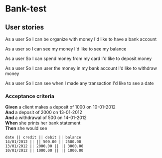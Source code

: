 # Bank-test

## User stories 

As a user
So I can be organize with money
I'd like to have a bank account

As a user so I can see my money
I'd like to see my balance

As a user
So I can spend money from my card
I'd like to deposit money

As a user
So I can user the money in my bank account
I'd like to withdraw money

As a user
So I can see when I made any transaction
I'd like to see a date

### Acceptance criteria

**Given** a client makes a deposit of 1000 on 10-01-2012  
**And** a deposit of 2000 on 13-01-2012  
**And** a withdrawal of 500 on 14-01-2012  
**When** she prints her bank statement  
**Then** she would see

```
date || credit || debit || balance
14/01/2012 || || 500.00 || 2500.00
13/01/2012 || 2000.00 || || 3000.00
10/01/2012 || 1000.00 || || 1000.00
```
